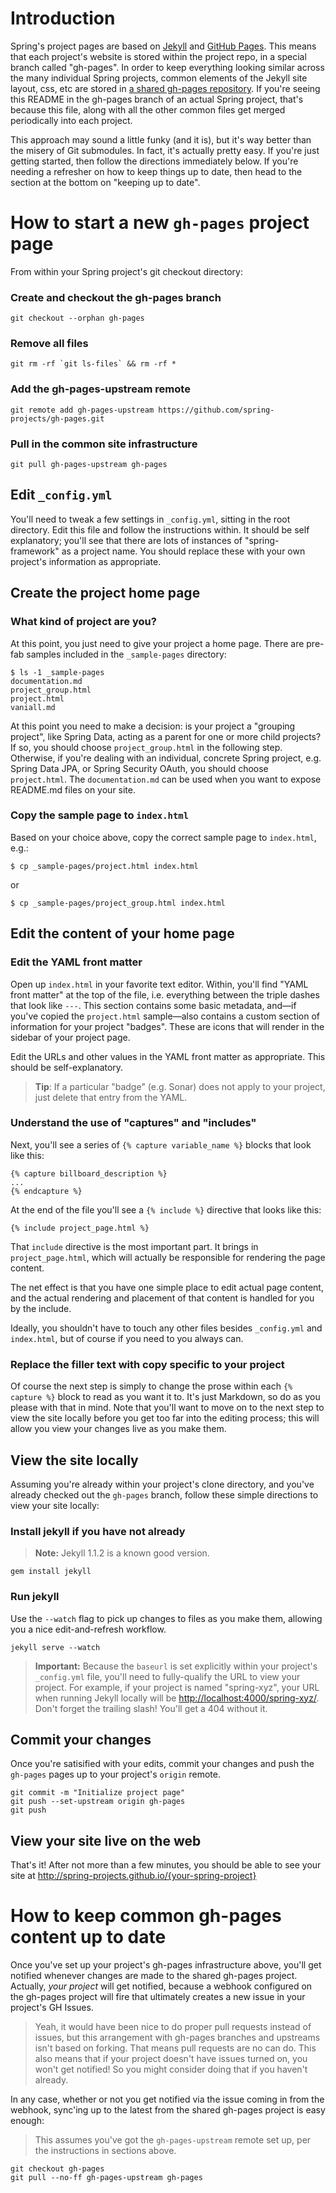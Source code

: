 # Introduction

Spring's project pages are based on [Jekyll](http://jekyllrb.com) and [GitHub Pages](http://pages.github.com/). This means that each project's website is stored within the project repo, in a special branch called "gh-pages". In order to keep everything looking similar across the many individual Spring projects, common elements of the Jekyll site layout, css, etc are stored in [a shared gh-pages repository](http://github.com/spring-projects/gh-pages). If you're seeing this README in the gh-pages branch of an actual Spring project, that's because this file, along with all the other common files get merged periodically into each project.

This approach may sound a little funky (and it is), but it's way better than the misery of Git submodules. In fact, it's actually pretty easy. If you're just getting started, then follow the directions immediately below. If you're needing a refresher on how to keep things up to date, then head to the section at the bottom on "keeping up to date".


# How to start a new `gh-pages` project page

From within your Spring project's git checkout directory:

### Create and checkout the gh-pages branch

    git checkout --orphan gh-pages

### Remove all files

    git rm -rf `git ls-files` && rm -rf *

### Add the gh-pages-upstream remote

    git remote add gh-pages-upstream https://github.com/spring-projects/gh-pages.git

### Pull in the common site infrastructure

    git pull gh-pages-upstream gh-pages


## Edit `_config.yml`

You'll need to tweak a few settings in `_config.yml`, sitting in the root directory. Edit this file and follow the instructions within. It should be self explanatory; you'll see that there are lots of instances of "spring-framework" as a project name. You should replace these with your own project's information as appropriate.


## Create the project home page

### What kind of project are you?

At this point, you just need to give your project a home page. There are pre-fab samples included in the `_sample-pages` directory:

    $ ls -1 _sample-pages
    documentation.md
    project_group.html
    project.html
    vaniall.md

At this point you need to make a decision: is your project a "grouping project", like Spring Data, acting as a parent for one or more child projects? If so, you should choose `project_group.html` in the following step. Otherwise, if you're dealing with an individual, concrete Spring project, e.g. Spring Data JPA, or Spring Security OAuth, you should choose `project.html`. The `documentation.md` can be used when you want to expose README.md files on your site.

### Copy the sample page to `index.html`

Based on your choice above, copy the correct sample page to `index.html`, e.g.:

    $ cp _sample-pages/project.html index.html

or

    $ cp _sample-pages/project_group.html index.html


## Edit the content of your home page

### Edit the YAML front matter

Open up `index.html` in your favorite text editor. Within, you'll find "YAML front matter" at the top of the file, i.e. everything between the triple dashes that look like `---`. This section contains some basic metadata, and—if you've copied the `project.html` sample—also contains a custom section of information for your project "badges". These are icons that will render in the sidebar of your project page.

Edit the URLs and other values in the YAML front matter as appropriate. This should be self-explanatory.

> **Tip**: If a particular "badge" (e.g. Sonar) does not apply to your project, just delete that entry from the YAML.

### Understand the use of "captures" and "includes"

Next, you'll see a series of `{% capture variable_name %}` blocks that look like this:

    {% capture billboard_description %}
    ...
    {% endcapture %}

At the end of the file you'll see a `{% include %}` directive that looks like this:

    {% include project_page.html %}

That `include` directive is the most important part. It brings in `project_page.html`, which will actually be responsible for rendering the page content.

The net effect is that you have one simple place to edit actual page content, and the actual rendering and placement of that content is handled for you by the include.

Ideally, you shouldn't have to touch any other files besides `_config.yml` and `index.html`, but of course if you need to you always can.

### Replace the filler text with copy specific to your project

Of course the next step is simply to change the prose within each `{% capture %}` block to read as you want it to. It's just Markdown, so do as you please with that in mind. Note that you'll want to move on to the next step to view the site locally before you get too far into the editing process; this will allow you view your changes live as you make them.


## View the site locally

Assuming you're already within your project's clone directory, and you've already checked out the `gh-pages` branch, follow these simple directions to view your site locally:

### Install jekyll if you have not already

> **Note:** Jekyll 1.1.2 is a known good version.

    gem install jekyll

### Run jekyll

Use the `--watch` flag to pick up changes to files as you make them, allowing you a nice edit-and-refresh workflow.

    jekyll serve --watch

> **Important:** Because the `baseurl` is set explicitly within your project's `_config.yml` file, you'll need to fully-qualify the URL to view your project. For example, if your project is named "spring-xyz", your URL when running Jekyll locally will be <http://localhost:4000/spring-xyz/>. Don't forget the trailing slash! You'll get a 404 without it.


## Commit your changes

Once you're satisified with your edits, commit your changes and push the `gh-pages` pages up to your project's `origin` remote.

    git commit -m "Initialize project page"
    git push --set-upstream origin gh-pages
    git push


## View your site live on the web

That's it! After not more than a few minutes, you should be able to see your site at http://spring-projects.github.io/{your-spring-project}


# How to keep common gh-pages content up to date

Once you've set up your project's gh-pages infrastructure above, you'll get notified whenever
changes are made to the shared gh-pages project. Actually, _your project_ will get notified,
because a webhook configured on the gh-pages project will fire that ultimately creates a new
issue in your project's GH Issues.
> Yeah, it would have been nice to do proper pull requests instead of issues, but this arrangement
with gh-pages branches and upstreams isn't based on forking. That means pull requests are no can do.
This also means that if your project doesn't have issues turned on, you won't get notified! So you
might consider doing that if you haven't already.

In any case, whether or not you get notified via the issue coming in from the webhook, sync'ing
up to the latest from the shared gh-pages project is easy enough:

> This assumes you've got the `gh-pages-upstream` remote set up, per the instructions in sections
above.

    git checkout gh-pages
    git pull --no-ff gh-pages-upstream gh-pages
